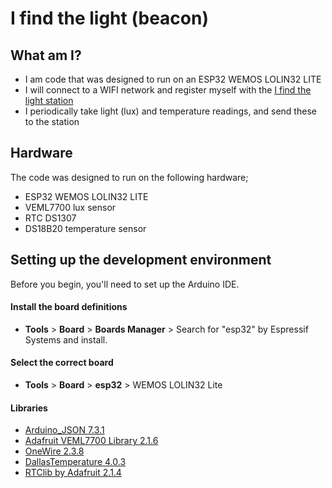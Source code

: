 # I find the light (beacon)

## What am I?

- I am code that was designed to run on an ESP32 WEMOS LOLIN32 LITE
- I will connect to a WIFI network and register myself with the [I find the light station](https://github.com/WeMakeMachines/i_find_the_light)
- I periodically take light (lux) and temperature readings, and send these to the station

## Hardware

The code was designed to run on the following hardware;

- ESP32 WEMOS LOLIN32 LITE
- VEML7700 lux sensor
- RTC DS1307
- DS18B20 temperature sensor

## Setting up the development environment

Before you begin, you'll need to set up the Arduino IDE.

#### Install the board definitions

- **Tools** > **Board** > **Boards Manager** > Search for "esp32" by Espressif Systems and install.

#### Select the correct board

- **Tools** > **Board** > **esp32** > WEMOS LOLIN32 Lite

#### Libraries

- [Arduino_JSON 7.3.1](https://arduinojson.org/?utm_source=meta&utm_medium=library.properties)
- [Adafruit VEML7700 Library 2.1.6](https://github.com/adafruit/Adafruit_VEML7700)
- [OneWire 2.3.8](https://www.pjrc.com/teensy/td_libs_OneWire.html)
- [DallasTemperature 4.0.3](https://github.com/milesburton/Arduino-Temperature-Control-Library)
- [RTClib by Adafruit 2.1.4](https://github.com/adafruit/RTClib)
